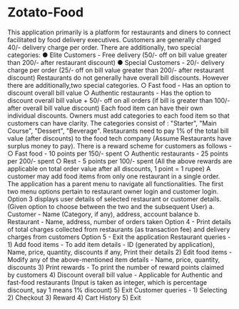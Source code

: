 # Zotato-Food
This application primarily is a platform for restaurants and diners to connect facilitated by food delivery executives.
Customers are generally charged 40/- delivery charge per order. There are additionally, two special categories:
    ● Elite Customers - Free delivery (50/- off on bill value greater than 200/- after restaurant discount)
    ● Special Customers - 20/- delivery charge per order (25/- off on bill value greater than 200/- after restaurant discount)
Restaurants do not generally have overall bill discounts. However there are additionally,two special categories.
    ○ Fast food - Has an option to discount overall bill value
    ○ Authentic restaurants - Has the option to discount overall bill value + 50/- off on all orders (if bill is greater than 100/- after overall bill value discount)
Each food item can have their own individual discounts.
Owners must add categories to each food item so that customers can have clarity. The categories consist of : "Starter", "Main Course", "Dessert", "Beverage".
Restaurants need to pay 1% of the total bill value (after discounts) to the food tech company (Assume Restaurants have surplus money to pay).
There is a reward scheme for customers as follows -
    ○ Fast food - 10 points per 150/- spent
    ○ Authentic restaurants - 25 points per 200/- spent
    ○ Rest - 5 points per 100/- spent
    (All the above rewards are applicable on total order value after all discounts, 1 point = 1 rupee)
A customer may add food items from only one restaurant in a single order.
The application has a parent menu to navigate all functionalities. The first two menu options pertain to restaurant owner login and customer login.
Option 3 displays user details of selected restaurant or customer details. (Given option to choose between the two and the subsequent User)
    a. Customer - Name (Category, if any), address, account balance
    b. Restaurant - Name, address, number of orders taken
Option 4 - Print details of total charges collected from restaurants (as transaction fee) and delivery charges from customers
Option 5 - Exit the application
Restaurant queries -
      1) Add food items - To add item details - ID (generated by application), Name, price, quantity, discounts if any, Print their details
      2) Edit food items - Modify any of the above-mentioned item details - Name, price, quantity, discounts
      3) Print rewards - To print the number of reward points claimed by customers
      4) Discount overall bill value - Applicable for Authentic and fast-food restaurants (Input is taken as integer, which is percentage discount, say 1 means 1% discount)
      5) Exit
Customer queries -
      1) Selecting
      2) Checkout
      3) Reward
      4) Cart History
      5) Exit
